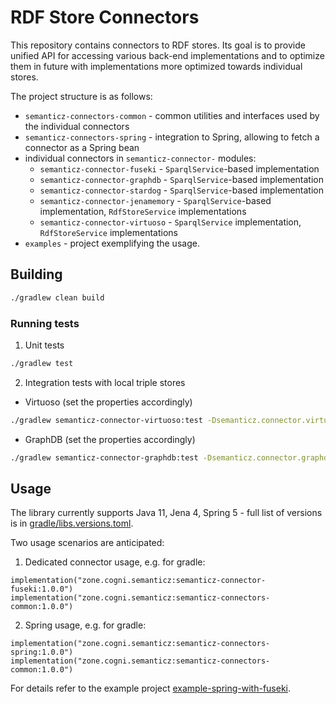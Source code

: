 # RDF Store Connectors

This repository contains connectors to RDF stores. Its goal is to provide unified API for accessing various back-end 
implementations and to optimize them in future with implementations more optimized towards individual stores.

The project structure is as follows:
- `semanticz-connectors-common` - common utilities and interfaces used by the individual connectors
- `semanticz-connectors-spring` - integration to Spring, allowing to fetch a connector as a Spring bean
- individual connectors in `semanticz-connector-` modules:
  - `semanticz-connector-fuseki` - `SparqlService`-based implementation  
  - `semanticz-connector-graphdb` - `SparqlService`-based implementation  
  - `semanticz-connector-stardog` - `SparqlService`-based implementation  
  - `semanticz-connector-jenamemory` - `SparqlService`-based implementation, `RdfStoreService` implementations  
  - `semanticz-connector-virtuoso` - `SparqlService` implementation, `RdfStoreService` implementations
- `examples` - project exemplifying the usage. 

## Building

```bash
./gradlew clean build
```

### Running tests

1. Unit tests
```bash
./gradlew test
```

2. Integration tests with local triple stores
- Virtuoso (set the properties accordingly)
```bash
./gradlew semanticz-connector-virtuoso:test -Dsemanticz.connector.virtuoso.tests.enabled=true -Dsemanticz.connector.virtuoso.tests.url=http://localhost:8890/sparql-auth -Dsemanticz.connector.virtuoso.tests.username=dba -Dsemanticz.connector.virtuoso.tests.password=dba 
```

- GraphDB (set the properties accordingly)
```bash
./gradlew semanticz-connector-graphdb:test -Dsemanticz.connector.graphdb.tests.enabled=true -Dsemanticz.connector.graphdb.tests.url=http://localhost:7200 -Dsemanticz.connector.graphdb.tests.repository=test -Dsemanticz.connector.graphdb.tests.username=test -Dsemanticz.connector.graphdb.tests.password=test 
```

## Usage

The library currently supports Java 11, Jena 4, Spring 5 - full list of versions is in [gradle/libs.versions.toml](gradle/libs.versions.toml).

Two usage scenarios are anticipated:
1. Dedicated connector usage, e.g. for gradle:
```
implementation("zone.cogni.semanticz:semanticz-connector-fuseki:1.0.0")
implementation("zone.cogni.semanticz:semanticz-connectors-common:1.0.0")
```

2. Spring usage, e.g. for gradle:
```
implementation("zone.cogni.semanticz:semanticz-connectors-spring:1.0.0")
implementation("zone.cogni.semanticz:semanticz-connectors-common:1.0.0")
```

For details refer to the example project [example-spring-with-fuseki](examples/example-spring-with-fuseki).